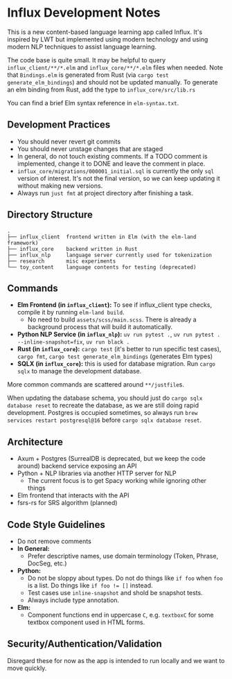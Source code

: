 # Influx Development Notes

This is a new content-based language learning app called Influx. It's inspired by LWT but implemented using modern technology and using modern NLP techniques to assist language learning.

The code base is quite small. It may be helpful to query `influx_client/**/*.elm` and `influx_core/**/*.elm` files when needed. Note that `Bindings.elm` is generated from Rust (via `cargo test generate_elm_bindings`) and should not be updated manually. To generate an elm binding from Rust, add the type to `influx_core/src/lib.rs`

You can find a brief Elm syntax reference in `elm-syntax.txt`.

## Development Practices

- You should never revert git commits
- You should never unstage changes that are staged
- In general, do not touch existing comments. If a TODO comment is implemented, change it to DONE and leave the comment in place.
- `influx_core/migrations/000001_initial.sql` is currently the only `sql` version of interest. It's not the final version, so we can keep updating it without making new versions.
- Always run `just fmt` at project directory after finishing a task.

## Directory Structure

```
.
├── influx_client  frontend written in Elm (with the elm-land framework)
├── influx_core    backend written in Rust
├── influx_nlp     language server currently used for tokenization
├── research       misc experiments
└── toy_content    language contents for testing (deprecated)
```

## Commands

- **Elm Frontend (in `influx_client`):** To see if influx_client type checks, compile it by running `elm-land build`.
  - No need to build `assets/scss/main.scss`. There is already a background process that will build it automatically.
- **Python NLP Service (in `influx_nlp`):** `uv run pytest .`, `uv run pytest . --inline-snapshot=fix`, `uv run black .`
- **Rust (in `influx_core`):** `cargo test` (it's better to run specific test cases), `cargo fmt`, `cargo test generate_elm_bindings` (generates Elm types)
- **SQLX (in `influx_core`):** this is used for database migration. Run `cargo sqlx` to manage the development database.

More common commands are scattered around `**/justfile`s.

When updating the database schema, you should just do `cargo sqlx database reset` to recreate the database, as we are still doing rapid development. Postgres is occupied sometimes, so always run `brew services restart postgresql@16` before `cargo sqlx database reset`. 

## Architecture

- Axum + Postgres (SurrealDB is deprecated, but we keep the code around) backend service exposing an API
- Python + NLP libraries via another HTTP server for NLP
  - The current focus is to get Spacy working while ignoring other things
- Elm frontend that interacts with the API
- fsrs-rs for SRS algorithm (planned)

## Code Style Guidelines

- Do not remove comments
- **In General:**
  - Prefer descriptive names, use domain terminology (Token, Phrase, DocSeg, etc.)
- **Python:**
  - Do not be sloppy about types. Do not do things like `if foo` when `foo` is a list. Do things like `if foo != []` instead.
  - Test cases use `inline-snapshot` and shold be snapshot tests.
  - Always include type annotation.
- **Elm:**
  - Component functions end in uppercase `C`, e.g. `textboxC` for some textbox component used in HTML forms.

## Security/Authentication/Validation

Disregard these for now as the app is intended to run locally and we want to move quickly.
